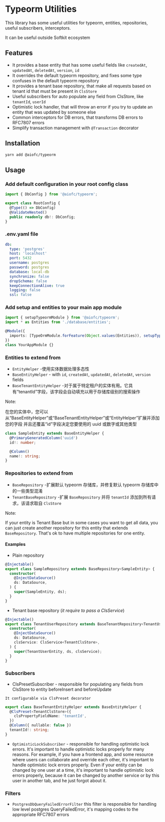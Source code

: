 # Typeorm Utilities

This library has some useful utilities for typeorm, entities, repositories, useful subscribers, interceptors.

It can be useful outside Softkit ecosystem

## Features

- It provides a base entity that has some useful fields like `createdAt`, `updatedAt`, `deletedAt`, `version`, `id`
- It overrides the default typeorm repository, and fixes some type confuses in the default typeorm repository
- It provides a tenant base repository, that make all requests based on tenant id that must be present in `ClsStore`
- Useful subscribers for auto populate any field from ClsStore, like `tenantId`, `userId`
- Optimistic lock handler, that will throw an error if you try to update an entity that was updated by someone else
- Common interceptors for DB errors, that transforms DB errors to RFC7807 errors
- Simplify transaction management with `@Transaction` decorator

## Installation

```bash
yarn add @aiofc/typeorm
```

## Usage

### Add default configuration in your root config class

```typescript
import { DbConfig } from '@aiofc/typeorm';

export class RootConfig {
  @Type(() => DbConfig)
  @ValidateNested()
  public readonly db!: DbConfig;
}
```

### .env.yaml file

```yaml
db:
  type: 'postgres'
  host: 'localhost'
  port: 5432
  username: postgres
  password: postgres
  database: local-db
  synchronize: false
  dropSchema: false
  keepConnectionAlive: true
  logging: false
  ssl: false
```

### Add setup and entities to your main app module

```typescript
import { setupTypeormModule } from '@aiofc/typeorm';
import * as Entities from './database/entities';

@Module({
  imports: [TypeOrmModule.forFeature(Object.values(Entities)), setupTypeormModule()],
})
class YourAppModule {}
```

### Entities to extend from

- `EntityHelper` -使用实体数据处理多态性
- `BaseEntityHelper` - with `id`, `createdAt`, `updatedAt`, `deletedAt`, `version` fields
- `BaseTenantEntityHelper` -对于属于特定租户的实体有用。它具有“tenantId”字段，该字段会自动填充以用于存储库级别的搜索操作

Note:

在您的实体中，您可以从“BaseEntityHelper”或“BaseTenantEntityHelper”或“EntityHelper”扩展并添加您的字段
并且还覆盖“id”字段决定您要使用的 uuid 或数字或其他类型

```typescript
class SampleEntity extends BaseEntityHelper {
  @PrimaryGeneratedColumn('uuid')
  id!: number;

  @Column()
  name!: string;
}
```

### Repositories to extend from

- `BaseRepository` -扩展默认 typeorm 存储库，并修复默认 typeorm 存储库中的一些类型混淆
- `TenantBaseRepository` -扩展 `BaseRepository` 并将 `tenantId` 添加到所有请求，该请求取自 `ClsStore`

Note:

If your entity is Tenant Base but in some cases you want to get all data, you can just create another repository for this entity that extends `BaseRepository`.
That's ok to have multiple repositories for one entity.

#### Examples

- Plain repository

```typescript
@Injectable()
export class SampleRepository extends BaseRepository<SampleEntity> {
  constructor(
    @InjectDataSource()
    ds: DataSource,
  ) {
    super(SampleEntity, ds);
  }
}
```

- Tenant base repository (_it require to pass a ClsService_)

```typescript
@Injectable()
export class TenantUserRepository extends BaseTenantRepository<TenantUserEntity> {
  constructor(
    @InjectDataSource()
    ds: DataSource,
    clsService: ClsService<TenantClsStore>,
  ) {
    super(TenantUserEntity, ds, clsService);
  }
}
```

### Subscribers

- ClsPresetSubscriber - responsible for populating any fields from ClsStore to entity beforeInsert and beforeUpdate

`It configurable via ClsPreset decorator`

```typescript
export class BaseTenantEntityHelper extends BaseEntityHelper {
  @ClsPreset<TenantClsStore>({
    clsPropertyFieldName: 'tenantId',
  })
  @Column({ nullable: false })
  tenantId!: string;
}
```

- `OptimisticLockSubscriber` - responsible for handling optimistic lock errors. It's important to handle optimistic locks properly for many reasons.
  For example, if you have a frontend app, and some resource where users can collaborate and override each other, it's important to handle optimistic lock errors properly.
  Even if your entity can be changed by one user at a time, it's important to handle optimistic lock errors properly, because it can be changed by another service or by this user in another tab, and he just forgot about it.

### Filters

- `PostgresDbQueryFailedErrorFilter` this filter is responsible for handling low level postgres QueryFailedError, it's mapping codes to the appropriate RFC7807 errors
